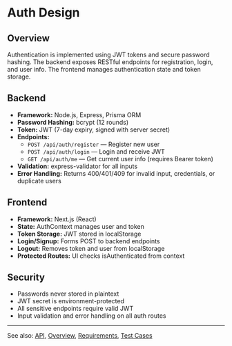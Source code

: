 # Auth Design


## Overview

Authentication is implemented using JWT tokens and secure password hashing. The backend exposes RESTful endpoints for registration, login, and user info. The frontend manages authentication state and token storage.

## Backend

- **Framework:** Node.js, Express, Prisma ORM
- **Password Hashing:** bcrypt (12 rounds)
- **Token:** JWT (7-day expiry, signed with server secret)
- **Endpoints:**
	- `POST /api/auth/register` — Register new user
	- `POST /api/auth/login` — Login and receive JWT
	- `GET /api/auth/me` — Get current user info (requires Bearer token)
- **Validation:** express-validator for all inputs
- **Error Handling:** Returns 400/401/409 for invalid input, credentials, or duplicate users

## Frontend

- **Framework:** Next.js (React)
- **State:** AuthContext manages user and token
- **Token Storage:** JWT stored in localStorage
- **Login/Signup:** Forms POST to backend endpoints
- **Logout:** Removes token and user from localStorage
- **Protected Routes:** UI checks isAuthenticated from context

## Security

- Passwords never stored in plaintext
- JWT secret is environment-protected
- All sensitive endpoints require valid JWT
- Input validation and error handling on all auth routes

---

See also: [API](api.md), [Overview](overview.md), [Requirements](requirements.md), [Test Cases](test.md)
